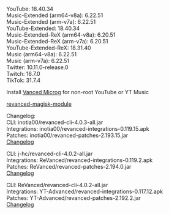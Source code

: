YouTube: 18.40.34  
Music-Extended (arm64-v8a): 6.22.51  
Music-Extended (arm-v7a): 6.22.51  
YouTube-Extended: 18.40.34  
Music-Extended-ReX (arm64-v8a): 6.20.51  
Music-Extended-ReX (arm-v7a): 6.20.51  
YouTube-Extended-ReX: 18.31.40  
Music (arm64-v8a): 6.22.51  
Music (arm-v7a): 6.22.51  
Twitter: 10.11.0-release.0  
Twitch: 16.7.0  
TikTok: 31.7.4  

Install [Vanced Microg](https://github.com/TeamVanced/VancedMicroG/releases) for non-root YouTube or YT Music  

[revanced-magisk-module](https://github.com/j-hc/revanced-magisk-module)  

Changelog:  
CLI: inotia00/revanced-cli-4.0.3-all.jar  
Integrations: inotia00/revanced-integrations-0.119.15.apk  
Patches: inotia00/revanced-patches-2.193.15.jar  
[Changelog](https://github.com/inotia00/revanced-patches/releases/tag/v2.193.15)

CLI: j-hc/revanced-cli-4.0.2-all.jar  
Integrations: ReVanced/revanced-integrations-0.119.2.apk  
Patches: ReVanced/revanced-patches-2.194.0.jar  
[Changelog](https://github.com/ReVanced/revanced-patches/releases/tag/v2.194.0)

CLI: ReVanced/revanced-cli-4.0.2-all.jar  
Integrations: YT-Advanced/revanced-integrations-0.117.12.apk  
Patches: YT-Advanced/revanced-patches-2.192.2.jar  
[Changelog](https://github.com/YT-Advanced/ReX-patches/releases/tag/v2.192.2)  
